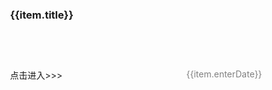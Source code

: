 <style type="text/css">
.coverpage{
  width:80%;
  margin:0 auto;
}
.coverpage .logo{
  width:30%;
}
.coverpage .future-remark{
  color:gray;
  font-size:14px;
  min-height:60px;
}
.coverpage .future-card{
  margin:8px;
}
.coverpage .footer{
  text-align:center;
  color:gray;
  padding-top:10px;
}
.coverpage .footer a{
  font-size:14px;
}
.icon-title{
  height:50px;
  padding:10px;
  border-radius:5px;
  font-size:16px;
}

@media only screen and (max-width: 500px) {
  .coverpage{
    width:98%;
    margin:0 auto;
  }
  .coverpage .logo{
    width:100%;
  }
}
</style>

<div class="coverpage">
  <el-row>
    <el-col :xs="24" :md="8" v-for="(item,index) in futures">
      <el-card shadow="hover" class="future-card">
        <h3>{{item.title}}</h3>
        <div v-html="item.remark" class="future-remark">
        </div>
        <div style="color:gray;float:right;">
          <i class="el-icon-time" style="color:red;"></i> {{item.enterDate}}
        </div>
        <el-link :href="item.url" type="success" target="_blank">点击进入&gt;&gt;&gt;</el-link>
      </el-card>
    </el-col>
  </el-row>
  <div v-html="footer" class="footer">
  </div>
</div>

<script type="text/javascript">
(
  {
    data(){
      return {
          footer: "v" + window.$mangodoc.version + " " + window.$mangodoc.footer,
          futures: [
            {
              title: "docsify-note",
              remark: "基于dosify的文档构建总结工具，总结了各种示例，提供了docsify-note-cli、docsify-template等工具。",
              enterDate: "2023-02-08",
              url: "https://docsify-note.meiflower.top/"
            },
            {
              title: "mangodoc",
              remark: "自己建造的文档构建工具！包括mangodoc、mangodoc-cli、mangodoc-template以及mangodoc的外部插件。",
              enterDate: "2023-03-03",
              url: "https://mangodoc.meiflower.top/"
            },
            {
              title: "CPU修行总结",
              remark: "学习CPU，并跟随UP主完成一个8位的二进制CPU的电路设计和指令设计及实现，总结笔记！",
              enterDate: "2022-10-01",
              url: "https://scpu.netlify.app/"
            },
            {
              title: "大刚学Java体系",
              remark: "学习Java体系，总结经验！主要包含Java核心知识。",
              enterDate: "2023-04-03",
              url: "https://java.meiflower.top/"
            },
            {
              title: "大刚学算法",
              remark: "学习数据结构和算法，总结为笔记。",
              enterDate: "2023-04-02",
              url: "https://alg.meiflower.top/"
            },
            {
              title: "大刚学设计模式",
              remark: "学习设计模式之路！",
              enterDate: "2023-07-30",
              url: "https://dp.meiflower.top/"
            },
            {
              title: "走上架构之路",
              remark: "阅读架构相关书籍，总结笔记！包括凤凰架构！",
              enterDate: "2023-09-30",
              url: "https://arch.meiflower.top/"
            }
          ]
      }
    },
    methods: {
    }
  }
)
</script>